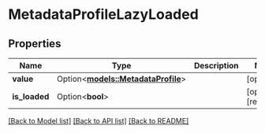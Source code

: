 # MetadataProfileLazyLoaded

## Properties

Name | Type | Description | Notes
------------ | ------------- | ------------- | -------------
**value** | Option<[**models::MetadataProfile**](MetadataProfile.md)> |  | [optional]
**is_loaded** | Option<**bool**> |  | [optional][readonly]

[[Back to Model list]](../README.md#documentation-for-models) [[Back to API list]](../README.md#documentation-for-api-endpoints) [[Back to README]](../README.md)


